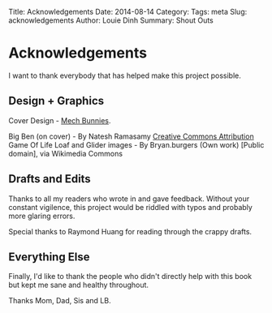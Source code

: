 Title: Acknowledgements
Date: 2014-08-14
Category: 
Tags: meta
Slug: acknowledgements
Author: Louie Dinh
Summary: Shout Outs

Acknowledgements
========

I want to thank everybody that has helped make this project possible.

Design + Graphics
-----------------

Cover Design - [Mech Bunnies](http://mechanical-bunnies.com/).

Big Ben (on cover) - By Natesh Ramasamy [Creative Commons Attribution](https://creativecommons.org/licenses/by/2.0/)
Game Of Life Loaf and Glider images - By Bryan.burgers (Own work) [Public domain], via Wikimedia Commons


Drafts and Edits
----------------

Thanks to all my readers who wrote in and gave feedback. Without your constant vigilence, this project would be riddled
with typos and probably more glaring errors.

Special thanks to Raymond Huang for reading through the crappy drafts.


Everything Else
---------------

Finally, I'd like to thank the people who didn't directly help with this book but kept me sane and healthy throughout.

Thanks Mom, Dad, Sis and LB.
